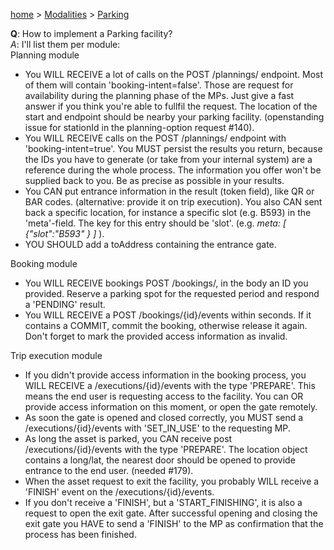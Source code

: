 [home](https://github.com/TOMP-WG/TOMP-API/wiki) > [Modalities](https://github.com/TOMP-WG/TOMP-API/wiki#Per-modality.md) > [Parking](How-do-I-implement-a-parking-facility-(offstreet).md)  

**Q**: How to implement a Parking facility?<br>
_A_: I'll list them per module:<br>
Planning module<br>

* You WILL RECEIVE a lot of calls on the POST /plannings/ endpoint. Most of them will contain 'booking-intent=false'. Those are request for availability during the planning phase of the MPs. Just give a fast answer if you think you're able to fullfil the request. The location of the start and endpoint should be nearby your parking facility. (openstanding issue for stationId in the planning-option request #140).<br>
* You WILL RECEIVE calls on the POST /plannings/ endpoint with 'booking-intent=true'. You MUST persist the results you return, because the IDs you have to generate (or take from your internal system) are a reference during the whole process. The information you offer won't be supplied back to you. Be as precise as possible in your results.<br>
* You CAN put entrance information in the result (token field), like QR or BAR codes. (alternative: provide it on trip execution). You also CAN sent back a specific location, for instance a specific slot (e.g. B593) in the 'meta'-field. The key for this entry should be 'slot'. (e.g. _meta: [ {"slot":"B593" } ]_ ).
* YOU SHOULD add a toAddress containing the entrance gate.

Booking module<br>

* You WILL RECEIVE bookings POST /bookings/, in the body an ID you provided. Reserve a parking spot for the requested period and respond a 'PENDING' result.
* You WILL RECEIVE a POST /bookings/{id}/events within seconds. If it contains a COMMIT, commit the booking, otherwise release it again. Don't forget to mark the provided access information as invalid.

Trip execution module<br>

* If you didn't provide access information in the booking process, you WILL RECEIVE a /executions/{id}/events with the type 'PREPARE'. This means the end user is requesting access to the facility. You can OR provide access information on this moment, or open the gate remotely.
* As soon the gate is opened and closed correctly, you MUST send a /executions/{id}/events with 'SET_IN_USE' to the requesting MP.
* As long the asset is parked, you CAN receive post /executions/{id}/events with the type 'PREPARE'. The location object contains a long/lat, the nearest door should be opened to provide entrance to the end user. (needed #179).
* When the asset request to exit the facility, you probably WILL receive a 'FINISH' event on the /executions/{id}/events. 
* If you don't receive a 'FINISH', but a 'START_FINISHING', it is also a request to open the exit gate. After successful opening and closing the exit gate you HAVE to send a 'FINISH' to the MP as confirmation that the process has been finished. 
